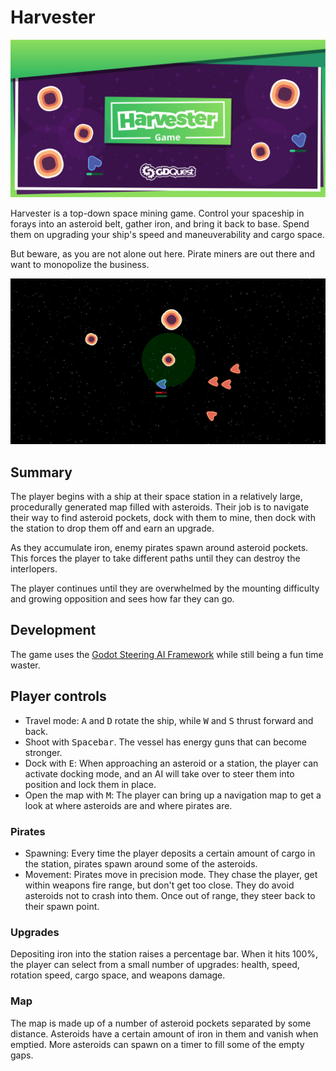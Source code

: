 # Harvester #

![Banner of the project, showing stylized asteroids and ships in space](./img/banner.svg)

Harvester is a top-down space mining game. Control your spaceship in forays into an asteroid belt, gather iron, and bring it back to base. Spend them on upgrading your ship's speed and maneuverability and cargo space.

But beware, as you are not alone out here. Pirate miners are out there and want to monopolize the business.

![Screenshot of the game's prototype](./img/harvester-prototype-screenshot-1.png)

## Summary ##

The player begins with a ship at their space station in a relatively large, procedurally generated map filled with asteroids. Their job is to navigate their way to find asteroid pockets, dock with them to mine, then dock with the station to drop them off and earn an upgrade.

As they accumulate iron, enemy pirates spawn around asteroid pockets. This forces the player to take different paths until they can destroy the interlopers.

The player continues until they are overwhelmed by the mounting difficulty and growing opposition and sees how far they can go.

## Development ##

The game uses the [Godot Steering AI Framework](https://github.com/GDQuest/godot-steering-ai-framework) while still being a fun time waster.

## Player controls ##

- Travel mode: <kbd>A</kbd> and <kbd>D</kbd> rotate the ship, while <kbd>W</kbd> and <kbd>S</kbd> thrust forward and back.
- Shoot with <kbd>Spacebar</kbd>. The vessel has energy guns that can become stronger.
- Dock with <kbd>E</kbd>: When approaching an asteroid or a station, the player can activate docking mode, and an AI will take over to steer them into position and lock them in place.
- Open the map with <kbd>M</kbd>: The player can bring up a navigation map to get a look at where asteroids are and where pirates are.

### Pirates ###

- Spawning: Every time the player deposits a certain amount of cargo in the station, pirates spawn around some of the asteroids.
- Movement: Pirates move in precision mode. They chase the player, get within weapons fire range, but don't get too close. They do avoid asteroids not to crash into them. Once out of range, they steer back to their spawn point.

### Upgrades ###

Depositing iron into the station raises a percentage bar. When it hits 100%, the player can select from a small number of upgrades: health, speed, rotation speed, cargo space, and weapons damage.

### Map ###

The map is made up of a number of asteroid pockets separated by some distance. Asteroids have a certain amount of iron in them and vanish when emptied. More asteroids can spawn on a timer to fill some of the empty gaps.

